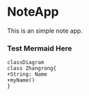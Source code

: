 # NoteApp
This is an simple note app.
### Test Mermaid Here
```mermaid
classDiagram
class Zhangrong{
+String: Name
+myName()
}
```
